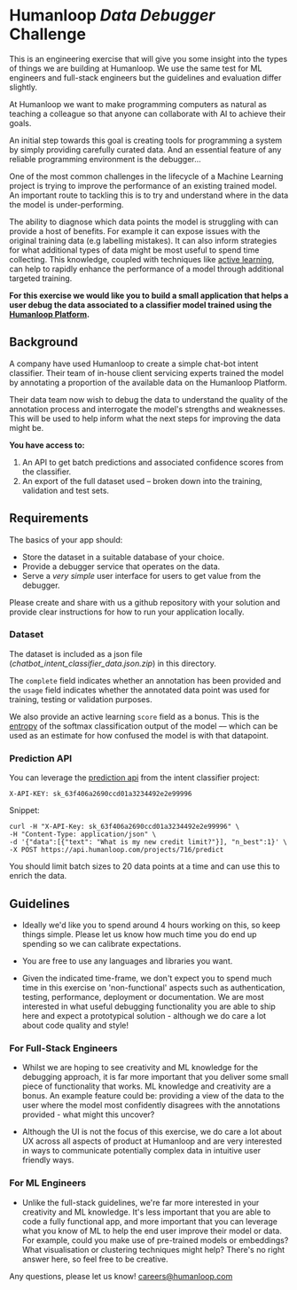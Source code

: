 
# Humanloop _Data Debugger_ Challenge 

This is an engineering exercise that will give you some insight into the
types of things we are building at Humanloop. We use the same test for ML engineers
and full-stack engineers but the guidelines and evaluation differ slightly.
 
At Humanloop we want to make programming computers as natural as teaching a colleague
 so that anyone can collaborate with AI to achieve their goals.
 
An initial step towards this goal is creating tools for
programming a system by simply providing carefully curated data. And an essential
feature of any reliable programming environment is the debugger...
   
One of the most common challenges in the lifecycle of a Machine Learning
project is trying to improve the performance of an existing trained model. An
 important route to tackling this is to try and understand
where in the data the model is under-performing. 
      
The ability to diagnose which data points the model is struggling with can provide a
 host of benefits. For example it can expose issues with the original training data (e.g
  labelling mistakes). It can also inform strategies for what additional types of
   data might be most useful to spend time collecting. This knowledge, coupled with
    techniques like [active learning](https://humanloop.com/blog/why-you-should-be-using-active-learning/),
can help to rapidly enhance the performance of a model through additional targeted
 training.
 
**For this exercise we would like you to build a small application that
 helps a user debug the data associated to a classifier model trained using the
  [Humanloop Platform](https://humanloop.com/signup).**
  
## Background

A company have used Humanloop to create a simple chat-bot
intent classifier. Their team of in-house client servicing experts trained the
 model by annotating a proportion of the available data on the Humanloop Platform.
 
Their data team now wish to debug the data to understand the
quality of the annotation process and interrogate the model's
strengths and weaknesses. This will be used to help inform what the next steps for improving
the data might be.

**You have access to:**

1. An API to get batch predictions and associated confidence scores
 from the classifier.
2. An export of the full dataset used – broken down into the training, validation and test sets.
 
## Requirements

The basics of your app should:

- Store the dataset in a suitable database of your choice.
- Provide a debugger service that operates on the data.
- Serve a _very simple_ user interface for users to get value from the
 debugger. 
 
Please create and share with us a github repository with your solution and provide clear
 instructions for how to run your application locally.

  
### Dataset 
The dataset is included as a json file (_chatbot_intent_classifier_data.json.zip_) in this directory.

The `complete` field indicates whether an annotation has been
provided and the `usage` field indicates whether the annotated data point was
used for training, testing or validation purposes. 
  
We also provide an active learning `score` field as a bonus. This is the [entropy](https://en.wikipedia.org/wiki/Entropy_(information_theory)) of the softmax classification output of the model –– which can be used as an estimate for how confused the model is with that datapoint.

### Prediction API 

You can leverage the [prediction api](https://humanloop.com/docs#operation/create_prediction_projects__id__predict_post) 
from the intent classifier project: 

    X-API-KEY: sk_63f406a2690ccd01a3234492e2e99996

Snippet:
    
    curl -H "X-API-Key: sk_63f406a2690ccd01a3234492e2e99996" \
    -H "Content-Type: application/json" \
    -d '{"data":[{"text": "What is my new credit limit?"}], "n_best":1}' \
    -X POST https://api.humanloop.com/projects/716/predict

You should limit batch sizes to 20 data points at a time and can use this to enrich
 the data.
 
## Guidelines
- Ideally we'd like you to spend around 4 hours working on this, so keep things simple.
 Please let us know how much time you do end up spending so we can calibrate
  expectations. 
 
- You are free to use any languages and libraries you want. 
 
- Given the indicated time-frame, we don't expect you to spend much time in this
  exercise on 'non-functional' aspects such as authentication, testing, performance, deployment or documentation. We are most interested in what useful debugging functionality you are able to ship here and expect a prototypical solution - although we do care a lot about code quality and style!

### For Full-Stack Engineers 

- Whilst we are hoping to see creativity and ML knowledge for the debugging
 approach, it is far more important that you deliver some small piece of functionality that
 works. ML knowledge and creativity are a bonus. An example feature could be: providing a view of the data to the user where the model most
  confidently disagrees with the annotations provided - what might this uncover? 

- Although the UI is not the focus of this exercise, we do care a lot
 about UX across all aspects of product at Humanloop and are very interested in ways
  to communicate potentially complex data in intuitive user friendly ways.

### For ML Engineers
    
- Unlike the full-stack guidelines, we're far more interested in your creativity
and ML knowledge. It's less important that you are able to code a fully functional app, and more important
that you can leverage what you know of ML to help the end user improve their model or data. 
For example, could you make use of pre-trained models or embeddings? What visualisation or clustering techniques
might help? There's no right answer here, so feel free to be creative.
  
  
Any questions, please let us know! careers@humanloop.com
